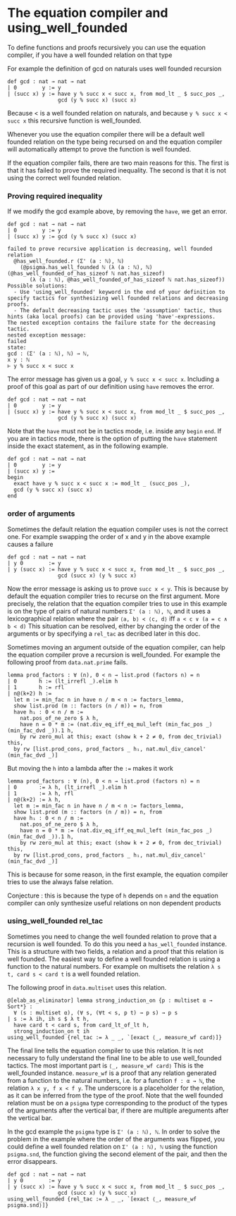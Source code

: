 # The equation compiler and using_well_founded #

To define functions and proofs recursively you can use the equation compiler, if you have a well founded relation on that type

For example the definition of gcd on naturals uses well founded recursion

```lean
def gcd : nat → nat → nat
| 0        y := y
| (succ x) y := have y % succ x < succ x, from mod_lt _ $ succ_pos _,
                gcd (y % succ x) (succ x)
```

Because < is a well founded relation on naturals, and because `y % succ x < succ x` this recursive function is well_founded.

Whenever you use the equation compiler there will be a default well founded relation on the type being recursed on and the equation compiler will automatically attempt to prove the function is well founded.

If the equation compiler fails, there are two main reasons for this. The first is that it has failed to prove the required inequality. The second is that it is not using the correct well founded relation.

### Proving required inequality ###

If we modify the gcd example above, by removing the `have`, we get an error.

```lean
def gcd : nat → nat → nat
| 0        y := y
| (succ x) y := gcd (y % succ x) (succ x)
```
```
failed to prove recursive application is decreasing, well founded relation
  @has_well_founded.r (Σ' (a : ℕ), ℕ)
    (@psigma.has_well_founded ℕ (λ (a : ℕ), ℕ) (@has_well_founded_of_has_sizeof ℕ nat.has_sizeof)
       (λ (a : ℕ), @has_well_founded_of_has_sizeof ℕ nat.has_sizeof))
Possible solutions: 
  - Use 'using_well_founded' keyword in the end of your definition to specify tactics for synthesizing well founded relations and decreasing proofs.
  - The default decreasing tactic uses the 'assumption' tactic, thus hints (aka local proofs) can be provided using 'have'-expressions.
The nested exception contains the failure state for the decreasing tactic.
nested exception message:
failed
state:
gcd : (Σ' (a : ℕ), ℕ) → ℕ,
x y : ℕ
⊢ y % succ x < succ x
```

The error message has given us a goal, `y % succ x < succ x`. Including a proof of this goal as part of our definition using `have` removes the error. 

```lean
def gcd : nat → nat → nat
| 0        y := y
| (succ x) y := have y % succ x < succ x, from mod_lt _ $ succ_pos _,
                gcd (y % succ x) (succ x)
```

Note that the `have` must not be in tactics mode, i.e. inside any `begin` `end`. If you are in tactics mode, there is the option of putting the `have` statement inside the exact statement, as in the following example.

```lean
def gcd : nat → nat → nat
| 0        y := y
| (succ x) y :=
begin
  exact have y % succ x < succ x := mod_lt _ (succ_pos _),
  gcd (y % succ x) (succ x)
end
```

### order of arguments ###

Sometimes the default relation the equation compiler uses is not the correct one. For example swapping the order of x and y in the above example causes a failure 

```lean
def gcd : nat → nat → nat
| y 0        := y
| y (succ x) := have y % succ x < succ x, from mod_lt _ $ succ_pos _,
                gcd (succ x) (y % succ x)
```

Now the error message is asking us to prove `succ x < y`. This is because by default the equation compiler tries to recurse on the first argument. More precisely, the relation that the equation compiler tries to use in this example is on the type of pairs of natural numbers `Σ' (a : ℕ), ℕ`, and it uses a lexicographical relation where the pair `⟨a, b⟩ ≺ ⟨c, d⟩` iff `a < c ∨ (a = c ∧ b < d)` This situation can be resolved, either by changing the order of the arguments or by specifying a `rel_tac` as decribed later in this doc.

Sometimes moving an argument outside of the equation compiler, can help the equation compiler prove a recursion is well_founded. For example the following proof from `data.nat.prime` fails.

```lean
lemma prod_factors : ∀ (n), 0 < n → list.prod (factors n) = n
| 0       h := (lt_irrefl _).elim h
| 1       h := rfl
| n@(k+2) h := 
  let m := min_fac n in have n / m < n := factors_lemma,
  show list.prod (m :: factors (n / m)) = n, from
  have h₁ : 0 < n / m :=
    nat.pos_of_ne_zero $ λ h,
    have n = 0 * m := (nat.div_eq_iff_eq_mul_left (min_fac_pos _) (min_fac_dvd _)).1 h,
    by rw zero_mul at this; exact (show k + 2 ≠ 0, from dec_trivial) this,
  by rw [list.prod_cons, prod_factors _ h₁, nat.mul_div_cancel' (min_fac_dvd _)]
```

But moving the `h` into a lambda after the `:=` makes it work

```lean
lemma prod_factors : ∀ (n), 0 < n → list.prod (factors n) = n
| 0       := λ h, (lt_irrefl _).elim h
| 1       := λ h, rfl
| n@(k+2) := λ h, 
  let m := min_fac n in have n / m < n := factors_lemma,
  show list.prod (m :: factors (n / m)) = n, from
  have h₁ : 0 < n / m :=
    nat.pos_of_ne_zero $ λ h,
    have n = 0 * m := (nat.div_eq_iff_eq_mul_left (min_fac_pos _) (min_fac_dvd _)).1 h,
    by rw zero_mul at this; exact (show k + 2 ≠ 0, from dec_trivial) this,
  by rw [list.prod_cons, prod_factors _ h₁, nat.mul_div_cancel' (min_fac_dvd _)]
```

This is because for some reason, in the first example, the equation compiler tries to use the always false relation. 

Conjecture : this is because the type of `h` depends on `n` and the equation compiler can only synthesize useful relations on non dependent products 

### using_well_founded rel_tac ###

Sometimes you need to change the well founded relation to prove that a recursion is well founded. To do this you need a `has_well_founded` instance. This is a structure with two fields, a relation and a proof that this relation is well founded. The easiest way to define a well founded relation is using a function to the natural numbers. For example on multisets the relation `λ s t, card s < card t` is a well founded relation.

The following proof in `data.multiset` uses this relation.

```lean
@[elab_as_eliminator] lemma strong_induction_on {p : multiset α → Sort*} :
  ∀ (s : multiset α), (∀ s, (∀t < s, p t) → p s) → p s
| s := λ ih, ih s $ λ t h,
  have card t < card s, from card_lt_of_lt h,
  strong_induction_on t ih
using_well_founded {rel_tac := λ _ _, `[exact ⟨_, measure_wf card⟩]}
```

The final line tells the equation compiler to use this relation. It is not necessary to fully understand the final line to be able to use well_founded tactics. The most important part is `⟨_, measure_wf card⟩` This is the well_founded instance. `measure_wf` is a proof that any relation generated from a function to the natural numbers, i.e. for a function `f : α → ℕ`, the relation `λ x y, f x < f y`. The underscore is a placeholder for the relation, as it can be inferred from the type of the proof. Note that the well founded relation must be on a `psigma` type corresponding to the product of the types of the arguments after the vertical bar, if there are multiple areguments after the vertical bar.

In the gcd example the `psigma` type is `Σ' (a : ℕ), ℕ`. In order to solve the problem in the example where the order of the arguments was flipped, you could define a well founded relation on `Σ' (a : ℕ), ℕ` using the function `psigma.snd`, the function giving the second element of the pair, and then the error disappears.

```lean
def gcd : nat → nat → nat
| y 0        := y
| y (succ x) := have y % succ x < succ x, from mod_lt _ $ succ_pos _,
                gcd (succ x) (y % succ x)
using_well_founded {rel_tac := λ _ _, `[exact ⟨_, measure_wf psigma.snd⟩]}
```
